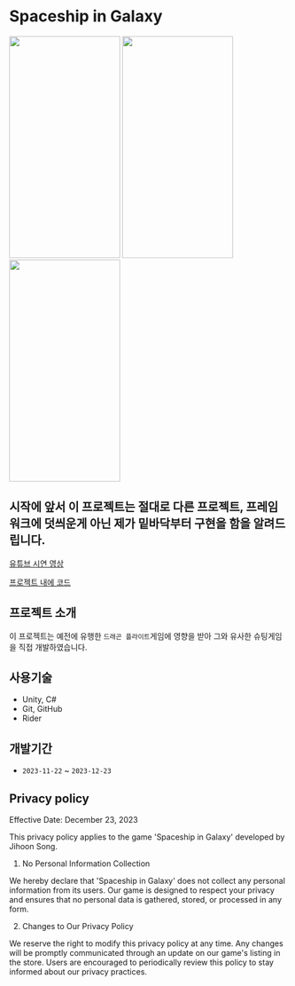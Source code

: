 # Spaceship in Galaxy

<img src="https://github.com/jh2song/like-dragon-flight/assets/43688074/0eead8f6-b871-4367-aacb-6bd2ed28bdc3" width="200" height="400"/>
<img src="https://github.com/jh2song/like-dragon-flight/assets/43688074/df67be1e-e302-4c72-b7ad-d789ee227931" width="200" height="400"/>
<img src="https://github.com/jh2song/like-dragon-flight/assets/43688074/890ef89a-f4c6-460e-8531-ade571cecde9" width="200" height="400"/>

## 시작에 앞서 이 프로젝트는 절대로 다른 프로젝트, 프레임워크에 덧씌운게 아닌 제가 밑바닥부터 구현을 함을 알려드립니다.

[유튜브 시연 영상](https://www.youtube.com/watch?v=AQrVwX5i1nI)



[프로젝트 내에 코드](https://github.com/jh2song/like-dragon-flight/tree/main/Assets/Scripts)

## 프로젝트 소개
이 프로젝트는 예전에 유행한 `드래곤 플라이트`게임에 영향을 받아 그와 유사한 슈팅게임을 직접 개발하였습니다.

## 사용기술
- Unity, C#
- Git, GitHub
- Rider

## 개발기간
- `2023-11-22` ~ `2023-12-23`


## Privacy policy
Effective Date: December 23, 2023

This privacy policy applies to the game 'Spaceship in Galaxy' developed by Jihoon Song.

1. No Personal Information Collection

We hereby declare that 'Spaceship in Galaxy' does not collect any personal information from its users. Our game is designed to respect your privacy and ensures that no personal data is gathered, stored, or processed in any form.

2. Changes to Our Privacy Policy

We reserve the right to modify this privacy policy at any time. Any changes will be promptly communicated through an update on our game's listing in the store. Users are encouraged to periodically review this policy to stay informed about our privacy practices.

